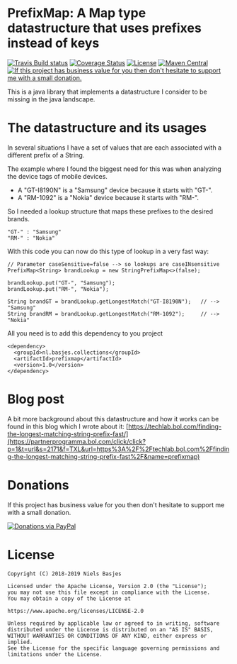 PrefixMap: A Map type datastructure that uses prefixes instead of keys
========================================
[![Travis Build status](https://api.travis-ci.org/nielsbasjes/prefixmap.png?branch=master)](https://travis-ci.org/nielsbasjes/prefixmap)
[![Coverage Status](https://coveralls.io/repos/github/nielsbasjes/prefixmap/badge.svg?branch=master)](https://coveralls.io/github/nielsbasjes/prefixmap?branch=master)
[![License](https://img.shields.io/:license-apache-blue.svg)](https://www.apache.org/licenses/LICENSE-2.0.html)
[![Maven Central](https://img.shields.io/maven-central/v/nl.basjes.collections/prefixmap.svg)](https://search.maven.org/#search%7Cga%7C1%7Cg%3A%22nl.basjes.collections%22)
[![If this project has business value for you then don't hesitate to support me with a small donation.](https://img.shields.io/badge/Donations-via%20Paypal-blue.svg)](https://www.paypal.me/nielsbasjes)

This is a java library that implements a datastructure I consider to be missing in the java landscape.

The datastructure and its usages
================================

In several situations I have a set of values that are each associated with a different prefix of a String.

The example where I found the biggest need for this was when analyzing the device tags of mobile devices.

- A "GT-I8190N" is a "Samsung" device because it starts with "GT-".
- A "RM-1092" is a "Nokia" device because it starts with "RM-".

So I needed a lookup structure that maps these prefixes to the desired brands.

    "GT-" : "Samsung"
    "RM-" : "Nokia"

With this code you can now do this type of lookup in a very fast way:

    // Parameter caseSensitive=false --> so lookups are caseINsensitive
    PrefixMap<String> brandLookup = new StringPrefixMap<>(false);

    brandLookup.put("GT-", "Samsung");
    brandLookup.put("RM-", "Nokia");

    String brandGT = brandLookup.getLongestMatch("GT-I8190N");   // --> "Samsung"
    String brandRM = brandLookup.getLongestMatch("RM-1092");     // --> "Nokia"

All you need is to add this dependency to you project

    <dependency>
      <groupId>nl.basjes.collections</groupId>
      <artifactId>prefixmap</artifactId>
      <version>1.0</version>
    </dependency>

Blog post 
=========
A bit more background about this datastructure and how it works can be found in this blog which I wrote about it: [https://techlab.bol.com/finding-the-longest-matching-string-prefix-fast/](https://partnerprogramma.bol.com/click/click?p=1&t=url&s=2171&f=TXL&url=https%3A%2F%2Ftechlab.bol.com%2Ffinding-the-longest-matching-string-prefix-fast%2F&name=prefixmap)

Donations
===
If this project has business value for you then don't hesitate to support me with a small donation.

[![Donations via PayPal](https://img.shields.io/badge/Donations-via%20Paypal-blue.svg)](https://www.paypal.me/nielsbasjes)

License
=======

    Copyright (C) 2018-2019 Niels Basjes

    Licensed under the Apache License, Version 2.0 (the "License");
    you may not use this file except in compliance with the License.
    You may obtain a copy of the License at

    https://www.apache.org/licenses/LICENSE-2.0

    Unless required by applicable law or agreed to in writing, software
    distributed under the License is distributed on an "AS IS" BASIS,
    WITHOUT WARRANTIES OR CONDITIONS OF ANY KIND, either express or implied.
    See the License for the specific language governing permissions and
    limitations under the License.
